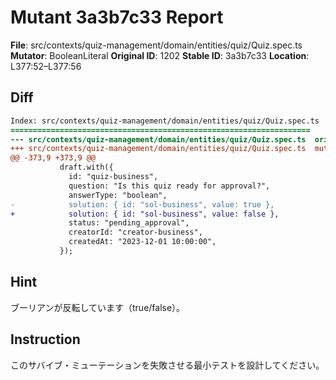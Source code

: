 # Mutant 3a3b7c33 Report

**File**: src/contexts/quiz-management/domain/entities/quiz/Quiz.spec.ts
**Mutator**: BooleanLiteral
**Original ID**: 1202
**Stable ID**: 3a3b7c33
**Location**: L377:52–L377:56

## Diff

```diff
Index: src/contexts/quiz-management/domain/entities/quiz/Quiz.spec.ts
===================================================================
--- src/contexts/quiz-management/domain/entities/quiz/Quiz.spec.ts	original
+++ src/contexts/quiz-management/domain/entities/quiz/Quiz.spec.ts	mutated #1202
@@ -373,9 +373,9 @@
           draft.with({
             id: "quiz-business",
             question: "Is this quiz ready for approval?",
             answerType: "boolean",
-            solution: { id: "sol-business", value: true },
+            solution: { id: "sol-business", value: false },
             status: "pending_approval",
             creatorId: "creator-business",
             createdAt: "2023-12-01 10:00:00",
           });
```

## Hint

ブーリアンが反転しています（true/false）。

## Instruction

このサバイブ・ミューテーションを失敗させる最小テストを設計してください。

